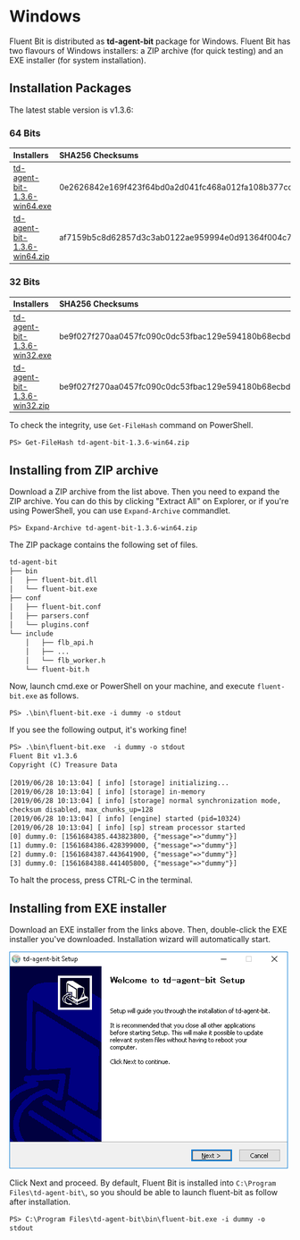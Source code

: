 # Windows

Fluent Bit is distributed as **td-agent-bit** package for Windows. Fluent Bit has two flavours of Windows installers: a ZIP archive \(for quick testing\) and an EXE installer \(for system installation\).

## Installation Packages

The latest stable version is v1.3.6:

### 64 Bits

| Installers | SHA256 Checksums |
| :--- | :--- |
| [td-agent-bit-1.3.6-win64.exe](http://fluentbit.io/releases/1.3/td-agent-bit-1.3.6-win64.exe) | 0e2626842e169f423f64bd0a2d041fc468a012fa108b377ccfc7ebc744762a6d |
| [td-agent-bit-1.3.6-win64.zip](http://fluentbit.io/releases/1.3/td-agent-bit-1.3.6-win64.zip) | af7159b5c8d62857d3c3ab0122ae959994e0d91364f004c73892e27df2dc9b49 |

### 32 Bits

| Installers | SHA256 Checksums |
| :--- | :--- |
| [td-agent-bit-1.3.6-win32.exe](http://fluentbit.io/releases/1.3/td-agent-bit-1.3.6-win32.exe) | be9f027f270aa0457fc090c0dc53fbac129e594180b68ecbd1f0db450a6ee3ba |
| [td-agent-bit-1.3.6-win32.zip](http://fluentbit.io/releases/1.3/td-agent-bit-1.3.6-win32.zip) | be9f027f270aa0457fc090c0dc53fbac129e594180b68ecbd1f0db450a6ee3ba |

To check the integrity, use `Get-FileHash` command on PowerShell.

```text
PS> Get-FileHash td-agent-bit-1.3.6-win64.zip
```

## Installing from ZIP archive

Download a ZIP archive from the list above. Then you need to expand the ZIP archive. You can do this by clicking "Extract All" on Explorer, or if you're using PowerShell, you can use `Expand-Archive` commandlet.

```text
PS> Expand-Archive td-agent-bit-1.3.6-win64.zip
```

The ZIP package contains the following set of files.

```text
td-agent-bit
├── bin
│   ├── fluent-bit.dll
│   └── fluent-bit.exe
├── conf
│   ├── fluent-bit.conf
│   ├── parsers.conf
│   └── plugins.conf
└── include
    │   ├── flb_api.h
    │   ├── ...
    │   └── flb_worker.h
    └── fluent-bit.h
```

Now, launch cmd.exe or PowerShell on your machine, and execute `fluent-bit.exe` as follows.

```text
PS> .\bin\fluent-bit.exe -i dummy -o stdout
```

If you see the following output, it's working fine!

```text
PS> .\bin\fluent-bit.exe  -i dummy -o stdout
Fluent Bit v1.3.6
Copyright (C) Treasure Data

[2019/06/28 10:13:04] [ info] [storage] initializing...
[2019/06/28 10:13:04] [ info] [storage] in-memory
[2019/06/28 10:13:04] [ info] [storage] normal synchronization mode, checksum disabled, max_chunks_up=128
[2019/06/28 10:13:04] [ info] [engine] started (pid=10324)
[2019/06/28 10:13:04] [ info] [sp] stream processor started
[0] dummy.0: [1561684385.443823800, {"message"=>"dummy"}]
[1] dummy.0: [1561684386.428399000, {"message"=>"dummy"}]
[2] dummy.0: [1561684387.443641900, {"message"=>"dummy"}]
[3] dummy.0: [1561684388.441405800, {"message"=>"dummy"}]
```

To halt the process, press CTRL-C in the terminal.

## Installing from EXE installer

Download an EXE installer from the links above. Then, double-click the EXE installer you've downloaded. Installation wizard will automatically start.

![](../.gitbook/assets/windows_installer%20%281%29.png)

Click Next and proceed. By default, Fluent Bit is installed into `C:\Program Files\td-agent-bit\`, so you should be able to launch fluent-bit as follow after installation.

```text
PS> C:\Program Files\td-agent-bit\bin\fluent-bit.exe -i dummy -o stdout
```

